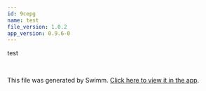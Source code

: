 ```yaml
---
id: 9cepg
name: test
file_version: 1.0.2
app_version: 0.9.6-0
---
```


<!-- Intro - Do not remove this comment -->
test

<br/>

This file was generated by Swimm. [Click here to view it in the app](http://localhost:5000/repos/Z2l0aHViJTNBJTNBYmxvZyUzQSUzQWRvdWVr/playlists/9cepg).